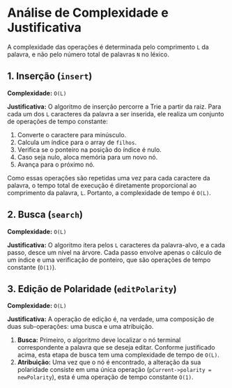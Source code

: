 # Análise de Complexidade e Justificativa
A complexidade das operações é determinada pelo comprimento `L` da palavra, e não pelo número total de palavras `N` no léxico.

## 1. Inserção (`insert`)

**Complexidade:** `O(L)`

**Justificativa:** O algoritmo de inserção percorre a Trie a partir da raiz. Para cada um dos `L` caracteres da palavra a ser inserida, ele realiza um conjunto de operações de tempo constante:

1. Converte o caractere para minúsculo.
2. Calcula um índice para o array de `filhos`.
3. Verifica se o ponteiro na posição do índice é nulo.
4. Caso seja nulo, aloca memória para um novo nó.
5. Avança para o próximo nó.

Como essas operações são repetidas uma vez para cada caractere da palavra, o tempo total de execução é diretamente proporcional ao comprimento da palavra, `L`. Portanto, a complexidade de tempo é `O(L)`.

## 2. Busca (`search`)

**Complexidade:** `O(L)`

**Justificativa:** O algoritmo itera pelos `L` caracteres da palavra-alvo, e a cada passo, desce um nível na árvore. Cada passo envolve apenas o cálculo de um índice e uma verificação de ponteiro, que são operações de tempo constante (`O(1)`).

## 3. Edição de Polaridade (`editPolarity`)

**Complexidade:** `O(L)`

**Justificativa:** A operação de edição é, na verdade, uma composição de duas sub-operações: uma busca e uma atribuição.

1. **Busca:** Primeiro, o algoritmo deve localizar o nó terminal correspondente a palavra que se deseja editar. Conforme justificado acima, esta etapa de busca tem uma complexidade de tempo de `O(L)`.
2. **Atribuição:** Uma vez que o nó é encontrado, a alteração da sua polaridade consiste em uma única operação (`pCurrent->polarity = newPolarity`), esta é uma operação de tempo constante `O(1)`.